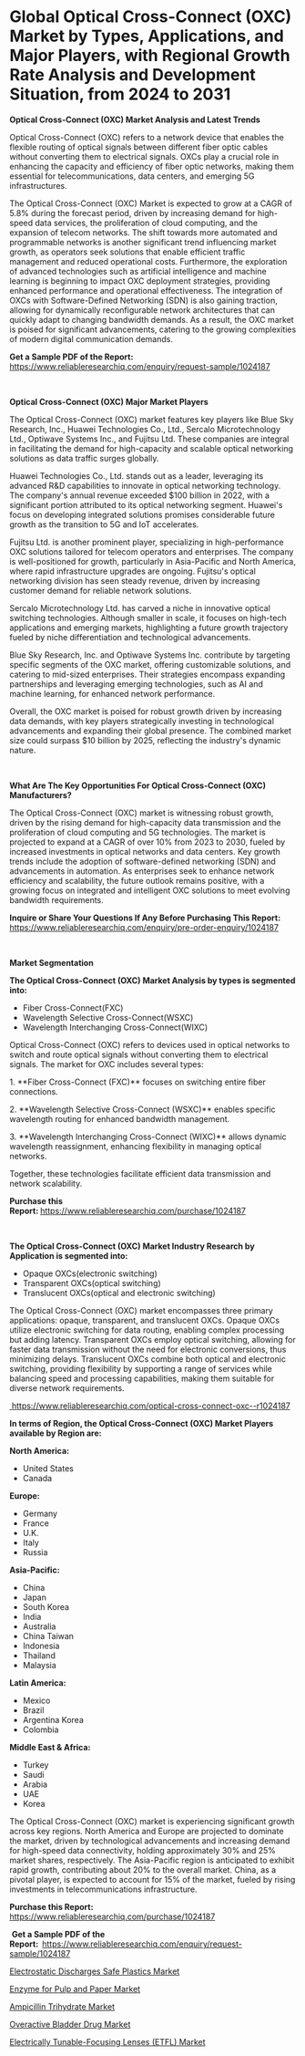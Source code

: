 <p><h1>Global Optical Cross-Connect (OXC) Market by Types, Applications, and Major Players, with Regional Growth Rate Analysis and Development Situation, from 2024 to 2031</h1></p><p><strong>Optical Cross-Connect (OXC) Market Analysis and Latest Trends</strong></p>
<p><p>Optical Cross-Connect (OXC) refers to a network device that enables the flexible routing of optical signals between different fiber optic cables without converting them to electrical signals. OXCs play a crucial role in enhancing the capacity and efficiency of fiber optic networks, making them essential for telecommunications, data centers, and emerging 5G infrastructures.</p><p>The Optical Cross-Connect (OXC) Market is expected to grow at a CAGR of 5.8% during the forecast period, driven by increasing demand for high-speed data services, the proliferation of cloud computing, and the expansion of telecom networks. The shift towards more automated and programmable networks is another significant trend influencing market growth, as operators seek solutions that enable efficient traffic management and reduced operational costs. Furthermore, the exploration of advanced technologies such as artificial intelligence and machine learning is beginning to impact OXC deployment strategies, providing enhanced performance and operational effectiveness. The integration of OXCs with Software-Defined Networking (SDN) is also gaining traction, allowing for dynamically reconfigurable network architectures that can quickly adapt to changing bandwidth demands. As a result, the OXC market is poised for significant advancements, catering to the growing complexities of modern digital communication demands.</p></p>
<p><strong>Get a Sample PDF of the Report:&nbsp;</strong> <a href="https://www.reliableresearchiq.com/enquiry/request-sample/1024187">https://www.reliableresearchiq.com/enquiry/request-sample/1024187</a></p>
<p>&nbsp;</p>
<p><strong>Optical Cross-Connect (OXC) Major Market Players</strong></p>
<p><p>The Optical Cross-Connect (OXC) market features key players like Blue Sky Research, Inc., Huawei Technologies Co., Ltd., Sercalo Microtechnology Ltd., Optiwave Systems Inc., and Fujitsu Ltd. These companies are integral in facilitating the demand for high-capacity and scalable optical networking solutions as data traffic surges globally.</p><p>Huawei Technologies Co., Ltd. stands out as a leader, leveraging its advanced R&D capabilities to innovate in optical networking technology. The company's annual revenue exceeded $100 billion in 2022, with a significant portion attributed to its optical networking segment. Huawei's focus on developing integrated solutions promises considerable future growth as the transition to 5G and IoT accelerates.</p><p>Fujitsu Ltd. is another prominent player, specializing in high-performance OXC solutions tailored for telecom operators and enterprises. The company is well-positioned for growth, particularly in Asia-Pacific and North America, where rapid infrastructure upgrades are ongoing. Fujitsu's optical networking division has seen steady revenue, driven by increasing customer demand for reliable network solutions.</p><p>Sercalo Microtechnology Ltd. has carved a niche in innovative optical switching technologies. Although smaller in scale, it focuses on high-tech applications and emerging markets, highlighting a future growth trajectory fueled by niche differentiation and technological advancements.</p><p>Blue Sky Research, Inc. and Optiwave Systems Inc. contribute by targeting specific segments of the OXC market, offering customizable solutions, and catering to mid-sized enterprises. Their strategies encompass expanding partnerships and leveraging emerging technologies, such as AI and machine learning, for enhanced network performance.</p><p>Overall, the OXC market is poised for robust growth driven by increasing data demands, with key players strategically investing in technological advancements and expanding their global presence. The combined market size could surpass $10 billion by 2025, reflecting the industry's dynamic nature.</p></p>
<p>&nbsp;</p>
<p><strong>What Are The Key Opportunities For Optical Cross-Connect (OXC) Manufacturers?</strong></p>
<p><p>The Optical Cross-Connect (OXC) market is witnessing robust growth, driven by the rising demand for high-capacity data transmission and the proliferation of cloud computing and 5G technologies. The market is projected to expand at a CAGR of over 10% from 2023 to 2030, fueled by increased investments in optical networks and data centers. Key growth trends include the adoption of software-defined networking (SDN) and advancements in automation. As enterprises seek to enhance network efficiency and scalability, the future outlook remains positive, with a growing focus on integrated and intelligent OXC solutions to meet evolving bandwidth requirements.</p></p>
<p><strong>Inquire or Share Your Questions If Any Before Purchasing This Report:</strong> <a href="https://www.reliableresearchiq.com/enquiry/pre-order-enquiry/1024187">https://www.reliableresearchiq.com/enquiry/pre-order-enquiry/1024187</a></p>
<p>&nbsp;</p>
<p><strong>Market Segmentation</strong></p>
<p><strong>The Optical Cross-Connect (OXC) Market Analysis by types is segmented into:</strong></p>
<p><ul><li>Fiber Cross-Connect(FXC)</li><li>Wavelength Selective Cross-Connect(WSXC)</li><li>Wavelength Interchanging Cross-Connect(WIXC)</li></ul></p>
<p><p>Optical Cross-Connect (OXC) refers to devices used in optical networks to switch and route optical signals without converting them to electrical signals. The market for OXC includes several types: </p><p>1. **Fiber Cross-Connect (FXC)** focuses on switching entire fiber connections.</p><p>2. **Wavelength Selective Cross-Connect (WSXC)** enables specific wavelength routing for enhanced bandwidth management.</p><p>3. **Wavelength Interchanging Cross-Connect (WIXC)** allows dynamic wavelength reassignment, enhancing flexibility in managing optical networks. </p><p>Together, these technologies facilitate efficient data transmission and network scalability.</p></p>
<p><strong>Purchase this Report:&nbsp;</strong><a href="https://www.reliableresearchiq.com/purchase/1024187">https://www.reliableresearchiq.com/purchase/1024187</a></p>
<p>&nbsp;</p>
<p><strong>The Optical Cross-Connect (OXC) Market Industry Research by Application is segmented into:</strong></p>
<p><ul><li>Opaque OXCs(electronic switching)</li><li>Transparent OXCs(optical switching)</li><li>Translucent OXCs(optical and electronic switching)</li></ul></p>
<p><p>The Optical Cross-Connect (OXC) market encompasses three primary applications: opaque, transparent, and translucent OXCs. Opaque OXCs utilize electronic switching for data routing, enabling complex processing but adding latency. Transparent OXCs employ optical switching, allowing for faster data transmission without the need for electronic conversions, thus minimizing delays. Translucent OXCs combine both optical and electronic switching, providing flexibility by supporting a range of services while balancing speed and processing capabilities, making them suitable for diverse network requirements.</p></p>
<p><a href="https://www.reliableresearchiq.com/optical-cross-connect-oxc--r1024187">&nbsp;https://www.reliableresearchiq.com/optical-cross-connect-oxc--r1024187</a></p>
<p><strong>In terms of Region, the Optical Cross-Connect (OXC) Market Players available by Region are:</strong></p>
<p>
    <p> <strong> North America: </strong>
        <ul>
            <li>United States</li>
            <li>Canada</li>
        </ul>
        </p> 
    <p> <strong> Europe: </strong>
        <ul>
            <li>Germany</li>
            <li>France</li>
            <li>U.K.</li>
            <li>Italy</li>
            <li>Russia</li>
        </ul>
        </p> 
    <p> <strong> Asia-Pacific: </strong>
        <ul>
            <li>China</li>
            <li>Japan</li>
            <li>South Korea</li>
            <li>India</li>
            <li>Australia</li>
            <li>China Taiwan</li>
            <li>Indonesia</li>
            <li>Thailand</li>
            <li>Malaysia</li>
        </ul>
        </p> 
    <p> <strong> Latin America: </strong>
        <ul>
            <li>Mexico</li>
            <li>Brazil</li>
            <li>Argentina Korea</li>
            <li>Colombia</li>
        </ul>
        </p> 
    <p> <strong> Middle East & Africa: </strong>
        <ul>
            <li>Turkey</li>
            <li>Saudi</li>
            <li>Arabia</li>
            <li>UAE</li>
            <li>Korea</li>
        </ul>
    </p>
    </p>
<p><p>The Optical Cross-Connect (OXC) market is experiencing significant growth across key regions. North America and Europe are projected to dominate the market, driven by technological advancements and increasing demand for high-speed data connectivity, holding approximately 30% and 25% market shares, respectively. The Asia-Pacific region is anticipated to exhibit rapid growth, contributing about 20% to the overall market. China, as a pivotal player, is expected to account for 15% of the market, fueled by rising investments in telecommunications infrastructure.</p></p>
<p><strong>Purchase this Report: </strong><a href="https://www.reliableresearchiq.com/purchase/1024187">https://www.reliableresearchiq.com/purchase/1024187</a></p>
<p>&nbsp;<strong>Get a Sample PDF of the Report:&nbsp;&nbsp;</strong><a href="https://www.reliableresearchiq.com/enquiry/request-sample/1024187">https://www.reliableresearchiq.com/enquiry/request-sample/1024187</a></p>
<p><strong></strong></p>
<p><p><a href="https://issuu.com/reportprime-2/docs/electrostatic-discharges-safe-plast_6b35e231cf3c85">Electrostatic Discharges Safe Plastics Market</a></p><p><a href="https://issuu.com/reportprime-2/docs/enzyme-for-pulp-and-paper-market-si_fb44b6397ef7d6">Enzyme for Pulp and Paper Market</a></p><p><a href="https://www.linkedin.com/pulse/global-ampicillin-trihydrate-market-size-share-analysis-jfmqe?trackingId=3S87OHPrQ2uKDRlHJHX56w%3D%3D">Ampicillin Trihydrate Market</a></p><p><a href="https://www.linkedin.com/pulse/navigating-global-overactive-bladder-drug-market-landscape-3qlfe?trackingId=JRfGfK4lRPG5%2BUk7AHZ0fw%3D%3D">Overactive Bladder Drug Market</a></p><p><a href="https://github.com/NathanColeman327/Market-Research-Report-List-1/blob/main/electrically-tunable-focusing-lenses-etfl-market.md">Electrically Tunable-Focusing Lenses (ETFL) Market</a></p></p>